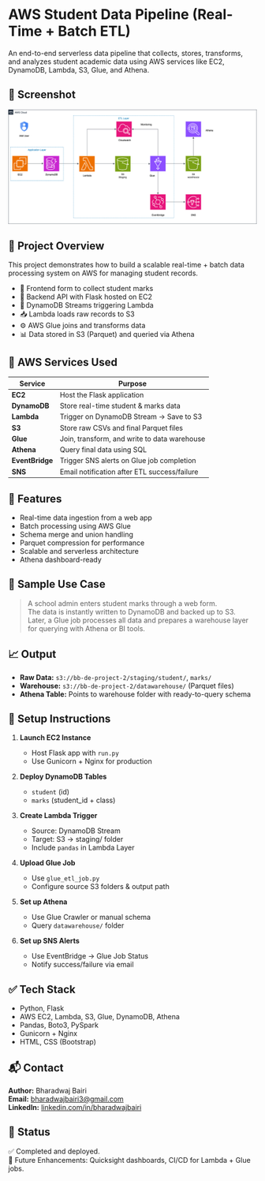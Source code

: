 # AWS Student Data Pipeline (Real-Time + Batch ETL)

An end-to-end serverless data pipeline that collects, stores, transforms, and analyzes student academic data using AWS services like EC2, DynamoDB, Lambda, S3, Glue, and Athena.

## 📌 Screenshot

![Pipeline Diagram](diagram/project2.drawio.png)


## 🔧 Project Overview

This project demonstrates how to build a scalable real-time + batch data processing system on AWS for managing student records.

- 🧾 Frontend form to collect student marks
- 🧠 Backend API with Flask hosted on EC2
- 🔄 DynamoDB Streams triggering Lambda
- 📥 Lambda loads raw records to S3
- ⚙️ AWS Glue joins and transforms data
- 📊 Data stored in S3 (Parquet) and queried via Athena



## 🔗 AWS Services Used

| Service        | Purpose                                      |
|----------------|----------------------------------------------|
| **EC2**        | Host the Flask application                   |
| **DynamoDB**   | Store real-time student & marks data         |
| **Lambda**     | Trigger on DynamoDB Stream → Save to S3      |
| **S3**         | Store raw CSVs and final Parquet files       |
| **Glue**       | Join, transform, and write to data warehouse |
| **Athena**     | Query final data using SQL                   |
| **EventBridge**| Trigger SNS alerts on Glue job completion    |
| **SNS**        | Email notification after ETL success/failure |



## 📌 Features

- Real-time data ingestion from a web app
- Batch processing using AWS Glue
- Schema merge and union handling
- Parquet compression for performance
- Scalable and serverless architecture
- Athena dashboard-ready



## 🧪 Sample Use Case

> A school admin enters student marks through a web form.  
> The data is instantly written to DynamoDB and backed up to S3.  
> Later, a Glue job processes all data and prepares a warehouse layer for querying with Athena or BI tools.



## 📈 Output

- **Raw Data:** `s3://bb-de-project-2/staging/student/`, `marks/`
- **Warehouse:** `s3://bb-de-project-2/datawarehouse/` (Parquet files)
- **Athena Table:** Points to warehouse folder with ready-to-query schema



## 🧰 Setup Instructions

1. **Launch EC2 Instance**  
   - Host Flask app with `run.py`
   - Use Gunicorn + Nginx for production

2. **Deploy DynamoDB Tables**  
   - `student` (id)  
   - `marks` (student_id + class)

3. **Create Lambda Trigger**  
   - Source: DynamoDB Stream  
   - Target: S3 → staging/ folder  
   - Include `pandas` in Lambda Layer

4. **Upload Glue Job**  
   - Use `glue_etl_job.py`  
   - Configure source S3 folders & output path

5. **Set up Athena**  
   - Use Glue Crawler or manual schema  
   - Query `datawarehouse/` folder

6. **Set up SNS Alerts**  
   - Use EventBridge → Glue Job Status  
   - Notify success/failure via email



## ✅ Tech Stack

- Python, Flask
- AWS EC2, Lambda, S3, Glue, DynamoDB, Athena
- Pandas, Boto3, PySpark
- Gunicorn + Nginx
- HTML, CSS (Bootstrap)



## 📬 Contact

**Author:** Bharadwaj Bairi  
**Email:** bharadwajbairi3@gmail.com  
**LinkedIn:** [linkedin.com/in/bharadwajbairi](https://linkedin.com/in/bharadwajbairi)



## 🏁 Status

✅ Completed and deployed.  
🎯 Future Enhancements: Quicksight dashboards, CI/CD for Lambda + Glue jobs.





